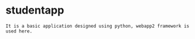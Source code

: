 studentapp
==========
    It is a basic application designed using python, webapp2 framework is used here.

